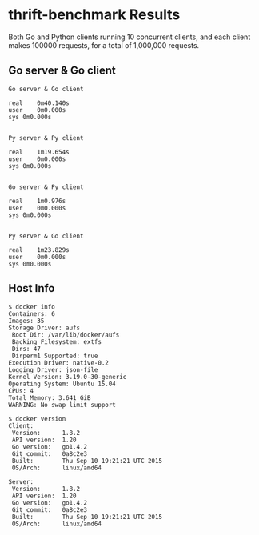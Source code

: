 # thrift-benchmark Results

Both Go and Python clients running 10 concurrent clients, and each client makes 100000 requests, for a total of 1,000,000 requests.


## Go server & Go client

```
Go server & Go client

real	0m40.140s
user	0m0.000s
sys	0m0.000s


Py server & Py client

real	1m19.654s
user	0m0.000s
sys	0m0.000s


Go server & Py client

real	1m0.976s
user	0m0.000s
sys	0m0.000s


Py server & Go client

real	1m23.829s
user	0m0.000s
sys	0m0.000s
```

## Host Info

```
$ docker info
Containers: 6
Images: 35
Storage Driver: aufs
 Root Dir: /var/lib/docker/aufs
 Backing Filesystem: extfs
 Dirs: 47
 Dirperm1 Supported: true
Execution Driver: native-0.2
Logging Driver: json-file
Kernel Version: 3.19.0-30-generic
Operating System: Ubuntu 15.04
CPUs: 4
Total Memory: 3.641 GiB
WARNING: No swap limit support

$ docker version
Client:
 Version:      1.8.2
 API version:  1.20
 Go version:   go1.4.2
 Git commit:   0a8c2e3
 Built:        Thu Sep 10 19:21:21 UTC 2015
 OS/Arch:      linux/amd64

Server:
 Version:      1.8.2
 API version:  1.20
 Go version:   go1.4.2
 Git commit:   0a8c2e3
 Built:        Thu Sep 10 19:21:21 UTC 2015
 OS/Arch:      linux/amd64
```
